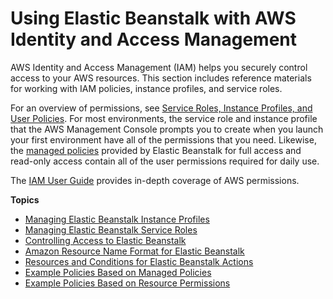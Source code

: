 # Using Elastic Beanstalk with AWS Identity and Access Management<a name="AWSHowTo.iam"></a>

AWS Identity and Access Management \(IAM\) helps you securely control access to your AWS resources\. This section includes reference materials for working with IAM policies, instance profiles, and service roles\.

For an overview of permissions, see [Service Roles, Instance Profiles, and User Policies](concepts-roles.md)\. For most environments, the service role and instance profile that the AWS Management Console prompts you to create when you launch your first environment have all of the permissions that you need\. Likewise, the [managed policies](AWSHowTo.iam.managed-policies.md) provided by Elastic Beanstalk for full access and read\-only access contain all of the user permissions required for daily use\.

The [IAM User Guide](https://docs.aws.amazon.com/IAM/latest/UserGuide/IAMGettingStarted.html) provides in\-depth coverage of AWS permissions\.

**Topics**
+ [Managing Elastic Beanstalk Instance Profiles](iam-instanceprofile.md)
+ [Managing Elastic Beanstalk Service Roles](iam-servicerole.md)
+ [Controlling Access to Elastic Beanstalk](AWSHowTo.iam.managed-policies.md)
+ [Amazon Resource Name Format for Elastic Beanstalk](AWSHowTo.iam.policies.arn.md)
+ [Resources and Conditions for Elastic Beanstalk Actions](AWSHowTo.iam.policies.actions.md)
+ [Example Policies Based on Managed Policies](ExamplePolicies_AEB.md)
+ [Example Policies Based on Resource Permissions](AWSHowTo.iam.example.resource.md)
